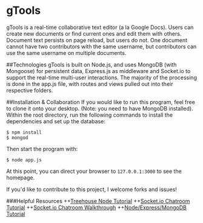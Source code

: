 # gTools
gTools is a real-time collaborative text editor (a la Google Docs).  Users can create new documents or find current ones and edit them with others.  Document text persists on page reload, but users do not.  One document cannot have two contributors with the same username, but contributors can use the same username on multiple documents.

##Technologies
gTools is built on Node.js, and uses MongoDB (with Mongoose) for persistent data, Express.js as middleware and Socket.io to support the real-time multi-user interactions.  The majority of the processing is done in the app.js file, with routes and views pulled out into their respective folders.

##Installation & Collaboration
If you would like to run this program, feel free to clone it onto your desktop.  (Note: you need to have MongoDB installed).  Within the root directory, run the following commands to install the dependencies and set up the database:
```
$ npm install
$ mongod
```

Then start the program with:
```
$ node app.js
```
At this point, you can direct your browser to `127.0.0.1:3000` to see the homepage.

If you'd like to contribute to this project, I welcome forks and issues!  

###Helpful Resources
++[Treehouse Node Tutorial](http://teamtreehouse.com/library/build-a-simple-dynamic-site-with-nodejs)
++[Socket.io Chatroom Tutorial](http://socket.io/get-started/chat/)
++[Socket.io Chatroom Walkthrough](https://www.youtube.com/playlist?list=PLicY6aYZ8ilpmHfJ8jP1lt7ihPpRWBJ9P)
++[Node/Express/MongoDB Tutorial](http://cwbuecheler.com/web/tutorials/2013/node-express-mongo/)